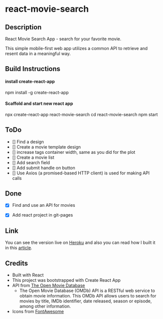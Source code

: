 # react-movie-search

## Description

React Movie Search App - search for your favorite movie.

This simple mobile-first web app utilizes a common API to retrieve and resent data in a meaningful way.

## Build Instructions

#### install create-react-app

npm install -g create-react-app

#### Scaffold and start new react app

npx create-react-app react-movie-search
cd react-movie-search
npm start

## ToDo

- [] Find a design
- [] Create a movie template design
- [] increase tags container width, same as you did for the plot
- [] Create a movie list
- [] Add search field
- [] Add submit handle on button
- [] Use Axios (a promised-based HTTP client) is used for making API calls

## Done

- [x] Find and use an API for movies
- [x] Add react project in git-pages


## Link

You can see the version live on [Heroku](https://codepen.io/FlorinPop17/full/rRaEYv) and also you can read how I built it in this [article](https://www.florin-pop.com/blog/2019/02/react-movie-search-app/).

## Credits

- Built with React
- This project was bootstrapped with Create React App
- API from [The Open Movie Database](http://www.omdbapi.com/)
  - The Open Movie Database (OMDb) API is a RESTful web service to obtain movie information. This OMDb API allows users to search for movies by title, IMDb identifier, date released, season or episode, among other information.
- Icons from [FontAwesome](https://fontawesome.com/?from=io)
